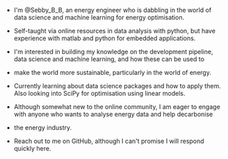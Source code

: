 - I'm @Sebby_B_B, an energy engineer who is dabbling in the world of data science and machine learning for energy optimisation.
- Self-taught via online resources in data analysis with python, but have experience with matlab and python for embedded applications.

- I'm interested in building my knowledge on the development pipeline, data science and machine learning, and how these can be used to
-  make the world more sustainable, particularly in the world of energy.
 
- Currently learning about data science packages and how to apply them. Also looking into SciPy for optimisation using linear models.

- Although somewhat new to the online community, I am eager to engage with anyone who wants to analyse energy data and help decarbonise
-  the energy industry.

- Reach out to me on GitHub, although I can't promise I will respond quickly here.
